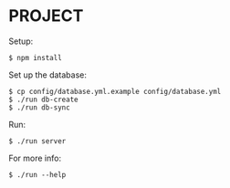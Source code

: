 # PROJECT

Setup:

    $ npm install

Set up the database:

    $ cp config/database.yml.example config/database.yml
    $ ./run db-create
    $ ./run db-sync

Run:

    $ ./run server

For more info:

    $ ./run --help

